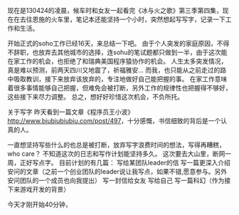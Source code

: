 现在是130424的凌晨，候车时和女友一起看完《冰与火之歌》第三季第四集，现在在去往恩施的火车里，笔记本还能坚持一个小时，突然想起写写字，记录一下工作和生活。

开始正式的soho工作已经16天，来总结一下吧。
由于个人突发的家庭原因，不得不辞职，也放弃去其他城市的选择，连sohu的笔试题都只做到一半，由于这次能在家工作的机会，也拒绝了和瑞典美国程序猿协作的机会。
人生太多突发情况，真是难以预测，前两天四川又地震了，祈福雅安...
而我，也只能从之前走过的路中吸取教训，接下来放弃该放弃的，专注地做好自己能把握的事。
在家工作意味着很多事情能够自己把握，但难免会被打断，另外工作的规律性也把握得不够好，这些接下来尽力调整。
总之，想好好珍惜这次机会，不负所托。

关于写字
昨天看到一篇文章《程序员王小波》<http://www.biubiubiubiu.com/post/497>，十分感慨，书信细致的背后是一个认真的人。

一直想坚持写些什么的也总是被打断，放弃写字浪费时间的想法，写得再糟糕，who care？
不知道这次的日志和写作计划能坚持多久。
这次要去大山里，断网一周，正好写点字。
目前计划的有几篇：
写给某团队leader的信
写一篇更深入介绍安问的文章（之前一个创业团队的leader说让我写点，如果不错,愿意参与。另外安问团队的一个成员也向我提出）
写一封信给女友
写给自己
写一篇科幻（作为接下来游戏开发的背景）

今天才刚开始40分钟，
